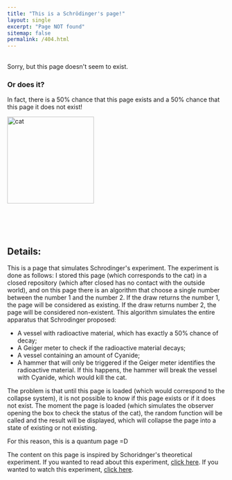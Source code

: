```yaml
---
title: "This is a Schrödinger's page!"
layout: single
excerpt: "Page NOT found"
sitemap: false
permalink: /404.html
---
```

<br />
Sorry, but this page doesn't seem to exist.


### Or does it?

In fact, there is a 50% chance that this page exists and a 50% chance that this page it does not exist!


<img src="{{ site.url }}{{ site.baseurl }}/images/GitHub-Mark.png" alt="cat" width="200" height="200">

<div id="text"></div>
<div id="text3"></div>
<div id="text2"></div>

<br />
<br />
<br />
<br />

## Details:

This is a page that simulates Schrodinger's experiment. The experiment is done as follows:
I stored this page (which corresponds to the cat) in a closed repository (which after closed has no contact with the outside world), and on this page there is an algorithm that choose a single number between the number 1 and the number 2.
If the draw returns the number 1, the page will be considered as existing.
If the draw returns number 2, the page will be considered non-existent.
This algorithm simulates the entire apparatus that Schrodinger proposed:
- A vessel with radioactive material, which has exactly a 50% chance of decay;
- A Geiger meter to check if the radioactive material decays;
- A vessel containing an amount of Cyanide;
- A hammer that will only be triggered if the Geiger meter identifies the radioactive material. If this happens, the hammer will break the vessel with Cyanide, which would kill the cat.

The problem is that until this page is loaded (which would correspond to the collapse system), it is not possible to know if this page exists or if it does not exist.
The moment the page is loaded (which simulates the observer opening the box to check the status of the cat), the random function will be called and the result will be displayed, which will collapse the page into a state of existing or not existing.

For this reason, this is a quantum page =D

The content on this page is inspired by Schoridnger's theoretical experiment.
If you wanted to read about this experiment, [click here](https://en.wikipedia.org/wiki/Schr%C3%B6dinger%27s_cat#:~:text=Schr%C3%B6dinger's%20cat%20is%20a%20thought,Copenhagen%20interpretation%20of%20quantum%20mechanics.).
If you wanted to watch this experiment, [click here](https://www.youtube.com/watch?v=CrxqTtiWxs4&feature=emb_logo).

<script>
var y = Math.floor((Math.random() * 2) + 1);
var textoQuantico;
var textoQuantico2;
var textoQuantico3;

if (y == 1) {
  textoQuantico = "Fortunately, the Geiger sensor did not measure any atom decay, and so the hammer was not fired, keeping the cyanide intact inside its flask.";
  textoQuantico2 = "So, luckily this page EXISTS!";
  textoQuantico3 = " ";
} else  {
  textoQuantico = "Unfortunately, the Geiger sensor measured the decay of an atom, and then the hammer was fired which caused the cyanide-containing glass to break.";
  textoQuantico2 = "Thus, unfortunately this page does NOT EXIST!";
  textoQuantico3 = " ";
}
</script>

<script>
document.getElementById("text").innerHTML = textoQuantico;
document.getElementById("text2").innerHTML = textoQuantico2;
document.getElementById("text3").innerHTML = textoQuantico3;
</script>
